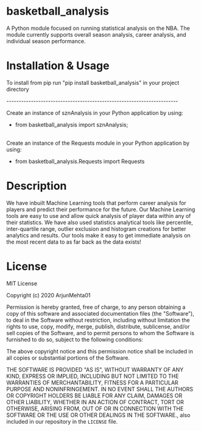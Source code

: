 # basketball_analysis

A Python module focused on running statistical analysis on the NBA. The module currently supports overall season analysis, career analysis, and individual season performance.

# Installation & Usage
To install from pip run "pip install basketball_analysis" in your project directory<br/>

----------------------------------------------------------------------<br/>

Create an instance of sznAnalysis in your Python application by using:<br/>
* from basketball_analysis import sznAnalysis;<br/><br/>

Create an instance of the Requests module in your Python application by using:<br/>
* from basketball_analysis.Requests import Requests

# Description
We have inbuilt Machine Learning tools that perform career analysis for players and predict their performance for the future.
Our Machine Learning tools are easy to use and allow quick analysis of player data within any of their statistics. 
We have also used statistics analytical tools like percentile, inter-quartile range, outlier exclusion and histogram creations for better analytics and results.
Our tools make it easy to get immediate analysis on the most recent data to as far back as the data exists!


# License
MIT License

Copyright (c) 2020 ArjunMehta01

Permission is hereby granted, free of charge, to any person obtaining a copy
of this software and associated documentation files (the "Software"), to deal
in the Software without restriction, including without limitation the rights
to use, copy, modify, merge, publish, distribute, sublicense, and/or sell
copies of the Software, and to permit persons to whom the Software is
furnished to do so, subject to the following conditions:

The above copyright notice and this permission notice shall be included in all
copies or substantial portions of the Software.

THE SOFTWARE IS PROVIDED "AS IS", WITHOUT WARRANTY OF ANY KIND, EXPRESS OR
IMPLIED, INCLUDING BUT NOT LIMITED TO THE WARRANTIES OF MERCHANTABILITY,
FITNESS FOR A PARTICULAR PURPOSE AND NONINFRINGEMENT. IN NO EVENT SHALL THE
AUTHORS OR COPYRIGHT HOLDERS BE LIABLE FOR ANY CLAIM, DAMAGES OR OTHER
LIABILITY, WHETHER IN AN ACTION OF CONTRACT, TORT OR OTHERWISE, ARISING FROM,
OUT OF OR IN CONNECTION WITH THE SOFTWARE OR THE USE OR OTHER DEALINGS IN THE
SOFTWARE., also included
in our repository in the `LICENSE` file.
